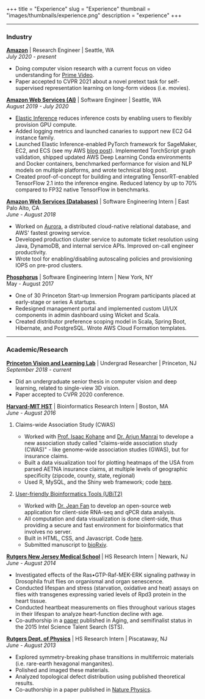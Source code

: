 +++
title = "Experience"
slug = "Experience"
thumbnail = "images/thumbnails/experience.png"
description = "experience"
+++

---------------------------
### Industry
[**Amazon**](https://amazon.com) | Research Engineer | Seattle, WA  
*July 2020 - present*

- Doing computer vision research with a current focus on video understanding for [Prime Video](https://www.amazon.com/gp/video/offers).
- Paper accepted to CVPR 2021 about a novel pretext task for self-supervised representation learning on long-form videos (i.e. movies).

[**Amazon Web Services (AI)**](https://aws.amazon.com) | Software Engineer | Seattle, WA  
*August 2019 - July 2020*

- [Elastic Inference](https://aws.amazon.com/machine-learning/elastic-inference/) reduces inference costs by enabling users to flexibly provision GPU compute.
- Added logging metrics and launched canaries to support new EC2 G4 instance family.
- Launched Elastic Inference-enabled PyTorch framework for SageMaker, EC2, and ECS (see my AWS [blog post](https://aws.amazon.com/blogs/machine-learning/reduce-ml-inference-costs-on-amazon-sagemaker-for-pytorch-models-using-amazon-elastic-inference/)). Implemented TorchScript graph validation, shipped updated AWS Deep Learning Conda environments and Docker containers, benchmarked performance for vision and NLP models on multiple platforms, and wrote technical blog post.
- Created proof-of-concept for building and integrating TensorRT-enabled TensorFlow 2.1 into the inference engine. Reduced latency by up to 70% compared to FP32 native TensorFlow in benchmarks.

[**Amazon Web Services (Databases)**](https://aws.amazon.com) | Software Engineering Intern | East Palo Alto, CA  
*June - August 2018*

- Worked on [Aurora](https://aws.amazon.com/rds/aurora/), a distributed cloud-native relational database, and AWS' fastest growing service.
- Developed production cluster service to automate ticket resolution using Java, DynamoDB, and internal service APIs. Improved on-call engineer productivity.
- Wrote tool for enabling/disabling autoscaling policies and provisioning IOPS on pre-prod clusters.

[**Phosphorus**](https://phosphorus.com) | Software Engineering Intern | New York, NY  
May - August 2017

- One of 30 Princeton Start-up Immersion Program participants placed at early-stage or series A startups.
- Redesigned management portal and implemented custom UI/UX components in admin dashboard using Wicket and Scala.
- Created distributor preference scoping model in Scala, Spring Boot, Hibernate, and PostgreSQL. Wrote AWS Cloud Formation
templates.

---------------------------
### Academic/Research
[**Princeton Vision and Learning Lab**](http://pvl.cs.princeton.edu/) | Undergrad Researcher | Princeton, NJ  
*September 2018 - current*

- Did an undergraduate senior thesis in computer vision and deep learning, related to single-view 3D vision.
- Paper accepted to CVPR 2020 conference.

[**Harvard-MIT HST**](http://dbmi.hms.harvard.edu/) | Bioinformatics Research Intern | Boston, MA  
*June - August 2016*

1. Claims-wide Association Study (CWAS)
    - Worked with [Prof. Isaac Kohane](https://dbmi.hms.harvard.edu/person/faculty/zak-kohane) and [Dr. Arjun Manrai](https://scholar.google.com/citations?user=uzzY6UAAAAAJ&hl=en) to develope a new association study called "claims-wide association study (CWAS)" - like genome-wide association studies (GWAS), but for insurance claims.
    - Built a data visualization tool for plotting heatmaps of the USA from parsed AETNA insurance claims, at multiple levels of geographic specificity (zipcode, county, state, regional)
    - Used R, MySQL, and the Shiny web framework; code [here](https://github.com/dfan/CWAS_Census).

2. [User-friendly Bioinformatics Tools (UBiT2)](http://ubit2.com/)
    - Worked with [Dr. Jean Fan](https://jef.works/) to develop an open-source web application for client-side RNA-seq and qPCR data analysis.
    - All computation and data visualization is done client-side, thus providing a secure and fast environment for bioinformatics that involves no server.
    - Built in HTML, CSS, and Javascript. Code [here](http://ubit2.com/).
    - Submitted manuscript to [bioRxiv](https://www.biorxiv.org/content/early/2017/03/22/118992).

[**Rutgers New Jersey Medical School**](http://njms.rutgers.edu/) | HS Research Intern | Newark, NJ  
*June - August 2014*

- Investigated effects of the Ras•GTP-Raf-MEK-ERK signaling pathway in Drosophila fruit flies on organismal and organ senescence.
- Conducted lifespan and stress (starvation, oxidative and heat) assays on flies with transgenes expressing varied levels of Rpd3 protein in the heart tissue.
- Conducted heartbeat measurements on flies throughout various stages in their lifespan to analyze heart-function decline with age.
- Co-authorship in a [paper](https://www.ncbi.nlm.nih.gov/pmc/articles/PMC4600623/) published in Aging, and semifinalist status in the 2015 Intel Science Talent Search (STS).

[**Rutgers Dept. of Physics**](https://physics.rutgers.edu/) | HS Research Intern | Piscataway, NJ  
*June - August 2013*

- Explored symmetry-breaking phase transitions in multiferroic materials (i.e. rare-earth hexagonal manganites).
- Polished and imaged these materials.
- Analyzed topological defect distribution using published theoretical results.
- Co-authorship in a paper published in [Nature Physics](https://www.nature.com/articles/nphys3142).